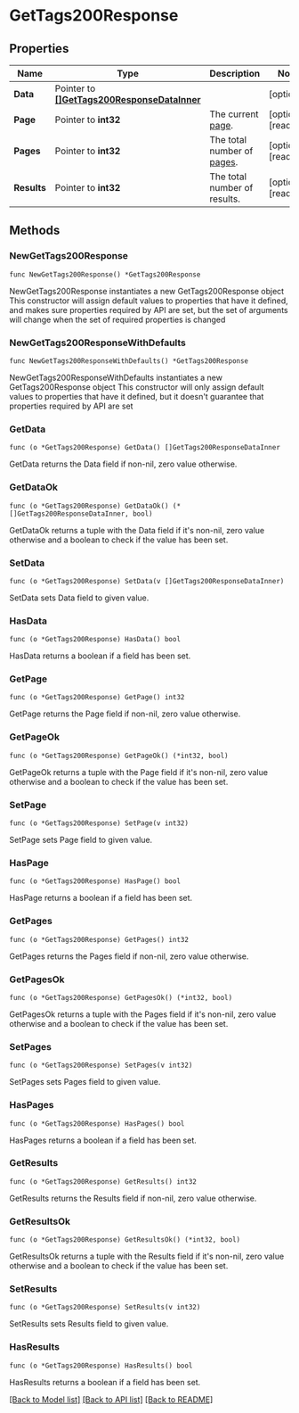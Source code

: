 # GetTags200Response

## Properties

Name | Type | Description | Notes
------------ | ------------- | ------------- | -------------
**Data** | Pointer to [**[]GetTags200ResponseDataInner**](GetTags200ResponseDataInner.md) |  | [optional] 
**Page** | Pointer to **int32** | The current [page](https://techdocs.akamai.com/linode-api/reference/pagination). | [optional] [readonly] 
**Pages** | Pointer to **int32** | The total number of [pages](https://techdocs.akamai.com/linode-api/reference/pagination). | [optional] [readonly] 
**Results** | Pointer to **int32** | The total number of results. | [optional] [readonly] 

## Methods

### NewGetTags200Response

`func NewGetTags200Response() *GetTags200Response`

NewGetTags200Response instantiates a new GetTags200Response object
This constructor will assign default values to properties that have it defined,
and makes sure properties required by API are set, but the set of arguments
will change when the set of required properties is changed

### NewGetTags200ResponseWithDefaults

`func NewGetTags200ResponseWithDefaults() *GetTags200Response`

NewGetTags200ResponseWithDefaults instantiates a new GetTags200Response object
This constructor will only assign default values to properties that have it defined,
but it doesn't guarantee that properties required by API are set

### GetData

`func (o *GetTags200Response) GetData() []GetTags200ResponseDataInner`

GetData returns the Data field if non-nil, zero value otherwise.

### GetDataOk

`func (o *GetTags200Response) GetDataOk() (*[]GetTags200ResponseDataInner, bool)`

GetDataOk returns a tuple with the Data field if it's non-nil, zero value otherwise
and a boolean to check if the value has been set.

### SetData

`func (o *GetTags200Response) SetData(v []GetTags200ResponseDataInner)`

SetData sets Data field to given value.

### HasData

`func (o *GetTags200Response) HasData() bool`

HasData returns a boolean if a field has been set.

### GetPage

`func (o *GetTags200Response) GetPage() int32`

GetPage returns the Page field if non-nil, zero value otherwise.

### GetPageOk

`func (o *GetTags200Response) GetPageOk() (*int32, bool)`

GetPageOk returns a tuple with the Page field if it's non-nil, zero value otherwise
and a boolean to check if the value has been set.

### SetPage

`func (o *GetTags200Response) SetPage(v int32)`

SetPage sets Page field to given value.

### HasPage

`func (o *GetTags200Response) HasPage() bool`

HasPage returns a boolean if a field has been set.

### GetPages

`func (o *GetTags200Response) GetPages() int32`

GetPages returns the Pages field if non-nil, zero value otherwise.

### GetPagesOk

`func (o *GetTags200Response) GetPagesOk() (*int32, bool)`

GetPagesOk returns a tuple with the Pages field if it's non-nil, zero value otherwise
and a boolean to check if the value has been set.

### SetPages

`func (o *GetTags200Response) SetPages(v int32)`

SetPages sets Pages field to given value.

### HasPages

`func (o *GetTags200Response) HasPages() bool`

HasPages returns a boolean if a field has been set.

### GetResults

`func (o *GetTags200Response) GetResults() int32`

GetResults returns the Results field if non-nil, zero value otherwise.

### GetResultsOk

`func (o *GetTags200Response) GetResultsOk() (*int32, bool)`

GetResultsOk returns a tuple with the Results field if it's non-nil, zero value otherwise
and a boolean to check if the value has been set.

### SetResults

`func (o *GetTags200Response) SetResults(v int32)`

SetResults sets Results field to given value.

### HasResults

`func (o *GetTags200Response) HasResults() bool`

HasResults returns a boolean if a field has been set.


[[Back to Model list]](../README.md#documentation-for-models) [[Back to API list]](../README.md#documentation-for-api-endpoints) [[Back to README]](../README.md)


